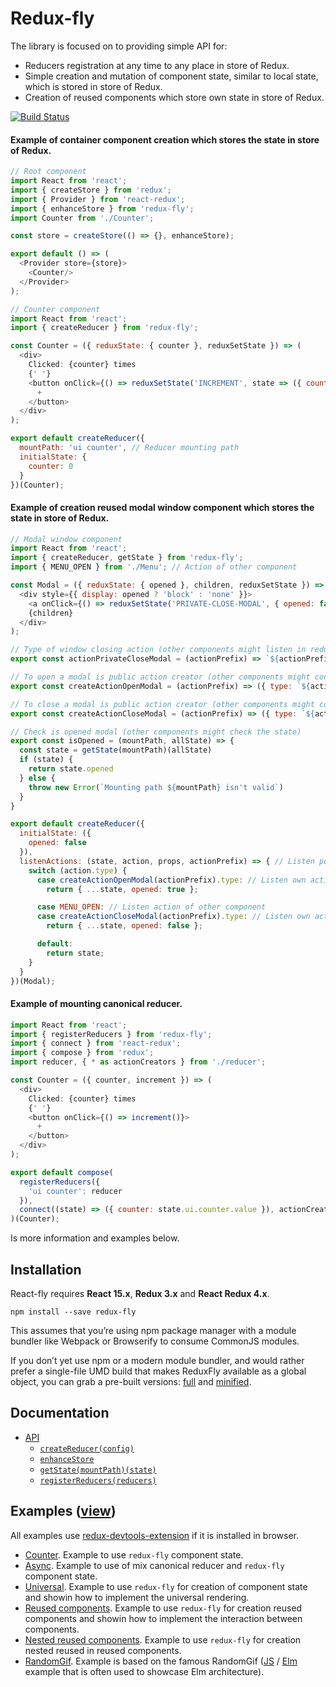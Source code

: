 # Redux-fly
The library is focused on to providing simple API for:
* Reducers registration at any time to any place in store of Redux.
* Simple creation and mutation of component state, similar to local state, which is stored in store of Redux.
* Creation of reused components which store own state in store of Redux.

[![Build Status](https://travis-ci.org/MrEfrem/redux-fly.svg?branch=master)](https://travis-ci.org/MrEfrem/redux-fly)

#### Example of container component creation which stores the state in store of Redux.
```javascript
// Root component
import React from 'react';
import { createStore } from 'redux';
import { Provider } from 'react-redux';
import { enhanceStore } from 'redux-fly';
import Counter from './Counter';

const store = createStore(() => {}, enhanceStore);

export default () => (
  <Provider store={store}>
    <Counter/>
  </Provider>
);

// Counter component
import React from 'react';
import { createReducer } from 'redux-fly';

const Counter = ({ reduxState: { counter }, reduxSetState }) => (
  <div>
    Clicked: {counter} times
    {' '}
    <button onClick={() => reduxSetState('INCREMENT', state => ({ counter: state.counter + 1 }))}>
      +
    </button>
  </div>
);

export default createReducer({
  mountPath: 'ui counter', // Reducer mounting path
  initialState: {
    counter: 0
  }
})(Counter);
```

#### Example of creation reused modal window component which stores the state in store of Redux.
```javascript
// Modal window component
import React from 'react';
import { createReducer, getState } from 'redux-fly';
import { MENU_OPEN } from './Menu'; // Action of other component

const Modal = ({ reduxState: { opened }, children, reduxSetState }) => (
  <div style={{ display: opened ? 'block' : 'none' }}>
    <a onClick={() => reduxSetState('PRIVATE-CLOSE-MODAL', { opened: false })}>&times;</a>
    {children}
  </div>
);

// Type of window closing action (other components might listen in reducers)
export const actionPrivateCloseModal = (actionPrefix) => `${actionPrefix}/@PRIVATE-CLOSE-MODAL`;

// To open a modal is public action creator (other components might control the state)
export const createActionOpenModal = (actionPrefix) => ({ type: `${actionPrefix}/PUBLIC-OPEN-MODAL` });

// To close a modal is public action creator (other components might control the state)
export const createActionCloseModal = (actionPrefix) => ({ type: `${actionPrefix}/PUBLIC-CLOSE-MODAL` });

// Check is opened modal (other components might check the state)
export const isOpened = (mountPath, allState) => {
  const state = getState(mountPath)(allState)
  if (state) {
    return state.opened
  } else {
    throw new Error(`Mounting path ${mountPath} isn't valid`)
  }
}

export default createReducer({
  initialState: ({
    opened: false
  }),
  listenActions: (state, action, props, actionPrefix) => { // Listen public actions
    switch (action.type) {
      case createActionOpenModal(actionPrefix).type: // Listen own action
        return { ...state, opened: true };

      case MENU_OPEN: // Listen action of other component
      case createActionCloseModal(actionPrefix).type: // Listen own action
        return { ...state, opened: false };

      default:
        return state;
    }
  }
})(Modal);
```

#### Example of mounting canonical reducer.
```javascript
import React from 'react';
import { registerReducers } from 'redux-fly';
import { connect } from 'react-redux';
import { compose } from 'redux';
import reducer, { * as actionCreators } from './reducer';

const Counter = ({ counter, increment }) => (
  <div>
    Clicked: {counter} times
    {' '}
    <button onClick={() => increment()}>
      +
    </button>
  </div>
);

export default compose(
  registerReducers({
    'ui counter': reducer
  }),
  connect((state) => ({ counter: state.ui.counter.value }), actionCreators)
)(Counter);
```

Is more information and examples below.

## Installation
React-fly requires **React 15.x**, **Redux 3.x** and **React Redux 4.x**.
```
npm install --save redux-fly
```

This assumes that you’re using npm package manager with a module bundler like Webpack or Browserify to consume CommonJS modules.

If you don’t yet use npm or a modern module bundler, and would rather prefer a single-file UMD build that makes ReduxFly available as a global object, you can grab a pre-built versions: [full](https://unpkg.com/redux-fly/dist/redux-fly.js) and
 [minified](https://unpkg.com/redux-fly/dist/redux-fly.min.js).

## Documentation
* [API](docs/API.md#api)
  * [`createReducer(config)`](docs/API.md#createreducerconfig)
  * [`enhanceStore`](docs/API.md#enhancestore)
  * [`getState(mountPath)(state)`](docs/API.md#getstatemountpathstate)
  * [`registerReducers(reducers)`](docs/API.md#registerreducersreducers)

## Examples ([view](https://mrefrem.github.io/))
All examples use [redux-devtools-extension](https://github.com/zalmoxisus/redux-devtools-extension) if it is installed in browser.
* [Counter](examples/counter). Example to use `redux-fly` component state.
* [Async](examples/async). Example to use of mix canonical reducer and `redux-fly` component state.
* [Universal](examples/universal). Example to use `redux-fly` for creation of component state and showin how to implement the universal rendering.
* [Reused components](examples/reused_components). Example to use `redux-fly` for creation reused components and showin how to implement the interaction between components.
* [Nested reused components](examples/nested_reused_components). Example to use `redux-fly` for creation nested reused in reused components.
* [RandomGif](examples/random_gif). Example is based on the famous RandomGif ([JS](https://github.com/jarvisaoieong/redux-architecture) / [Elm](https://github.com/evancz/elm-architecture-tutorial)
  example that is often used to showcase Elm architecture).<br/>
